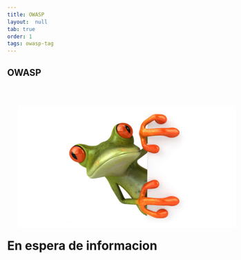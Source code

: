 ```yaml
---
title: OWASP
layout:  null
tab: true
order: 1
tags: owasp-tag
---
```


## OWASP
<!--
OWASP surgio como una iniciativa para hacer buenas practicas en el uso de aplicaciones web 
-->
<div>
<img src='assets/images/under01.jpg' style='float:left;margin:25px;'/>
<p style='color:black;text-align:justify;'>
<h1>En espera de informacion</h1>
</p>
</div>